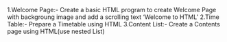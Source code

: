 1.Welcome Page:-  	Create a basic HTML program to create Welcome Page with backgroung image and add a scrolling text ‘Welcome to HTML’
2.Time Table:-      Prepare a Timetable using HTML
3.Content List:-    Create a Contents page using HTML(use nested List)
